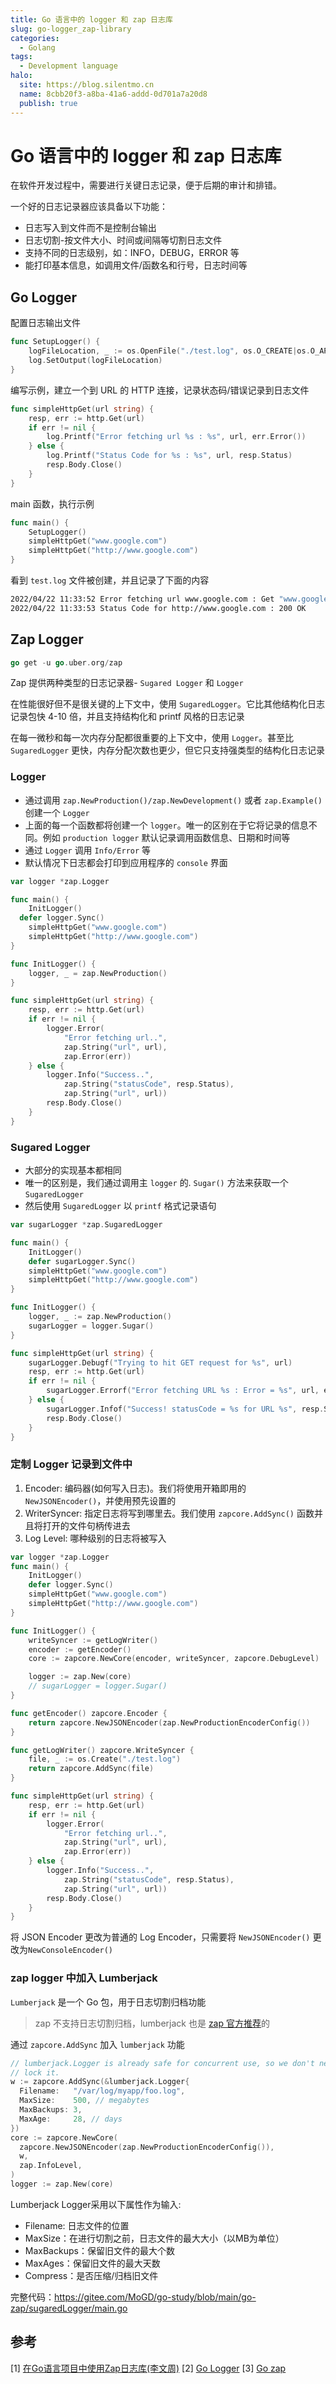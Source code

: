 ```yaml
---
title: Go 语言中的 logger 和 zap 日志库
slug: go-logger_zap-library
categories:
  - Golang
tags:
  - Development language
halo:
  site: https://blog.silentmo.cn
  name: 8cbb20f3-a8ba-41a6-addd-0d701a7a20d8
  publish: true
---
```

# Go 语言中的 logger 和 zap 日志库

在软件开发过程中，需要进行关键日志记录，便于后期的审计和排错。

一个好的日志记录器应该具备以下功能：

- 日志写入到文件而不是控制台输出
- 日志切割-按文件大小、时间或间隔等切割日志文件
- 支持不同的日志级别，如：INFO，DEBUG，ERROR 等
- 能打印基本信息，如调用文件/函数名和行号，日志时间等

## Go Logger

配置日志输出文件

```go
func SetupLogger() {
	logFileLocation, _ := os.OpenFile("./test.log", os.O_CREATE|os.O_APPEND|os.O_RDWR, 0744)
	log.SetOutput(logFileLocation)
}
```

编写示例，建立一个到 URL 的 HTTP 连接，记录状态码/错误记录到日志文件

```go
func simpleHttpGet(url string) {
	resp, err := http.Get(url)
	if err != nil {
		log.Printf("Error fetching url %s : %s", url, err.Error())
	} else {
		log.Printf("Status Code for %s : %s", url, resp.Status)
		resp.Body.Close()
	}
}
```

main 函数，执行示例

```go
func main() {
	SetupLogger()
	simpleHttpGet("www.google.com")
	simpleHttpGet("http://www.google.com")
}
```
看到 `test.log` 文件被创建，并且记录了下面的内容
```bash
2022/04/22 11:33:52 Error fetching url www.google.com : Get "www.google.com": unsupported protocol scheme ""
2022/04/22 11:33:53 Status Code for http://www.google.com : 200 OK
```

## Zap Logger
```go
go get -u go.uber.org/zap
```
Zap 提供两种类型的日志记录器- `Sugared Logger` 和 `Logger`

在性能很好但不是很关键的上下文中，使用 `SugaredLogger`。它比其他结构化日志记录包快 4-10 倍，并且支持结构化和 printf 风格的日志记录

在每一微秒和每一次内存分配都很重要的上下文中，使用 `Logger`。甚至比 `SugaredLogger` 更快，内存分配次数也更少，但它只支持强类型的结构化日志记录

### Logger
- 通过调用 `zap.NewProduction()/zap.NewDevelopment()` 或者 `zap.Example()` 创建一个 `Logger`
- 上面的每一个函数都将创建一个 `logger`。唯一的区别在于它将记录的信息不同。例如 `production logger` 默认记录调用函数信息、日期和时间等
- 通过 `Logger` 调用 `Info/Error` 等
- 默认情况下日志都会打印到应用程序的 `console` 界面
```go
var logger *zap.Logger

func main() {
	InitLogger()
  defer logger.Sync()
	simpleHttpGet("www.google.com")
	simpleHttpGet("http://www.google.com")
}

func InitLogger() {
	logger, _ = zap.NewProduction()
}

func simpleHttpGet(url string) {
	resp, err := http.Get(url)
	if err != nil {
		logger.Error(
			"Error fetching url..",
			zap.String("url", url),
			zap.Error(err))
	} else {
		logger.Info("Success..",
			zap.String("statusCode", resp.Status),
			zap.String("url", url))
		resp.Body.Close()
	}
}
```
### Sugared Logger
- 大部分的实现基本都相同
- 唯一的区别是，我们通过调用主 `logger` 的. `Sugar()` 方法来获取一个 `SugaredLogger`
- 然后使用 `SugaredLogger` 以 `printf` 格式记录语句

```go
var sugarLogger *zap.SugaredLogger

func main() {
	InitLogger()
	defer sugarLogger.Sync()
	simpleHttpGet("www.google.com")
	simpleHttpGet("http://www.google.com")
}

func InitLogger() {
    logger, _ := zap.NewProduction()
	sugarLogger = logger.Sugar()
}

func simpleHttpGet(url string) {
	sugarLogger.Debugf("Trying to hit GET request for %s", url)
	resp, err := http.Get(url)
	if err != nil {
		sugarLogger.Errorf("Error fetching URL %s : Error = %s", url, err)
	} else {
		sugarLogger.Infof("Success! statusCode = %s for URL %s", resp.Status, url)
		resp.Body.Close()
	}
}
```

### 定制 Logger 记录到文件中

1. Encoder: 编码器(如何写入日志)。我们将使用开箱即用的 `NewJSONEncoder()`，并使用预先设置的
2. WriterSyncer: 指定日志将写到哪里去。我们使用 `zapcore.AddSync()` 函数并且将打开的文件句柄传进去
3. Log Level: 哪种级别的日志将被写入

```go
var logger *zap.Logger
func main() {
	InitLogger()
    defer logger.Sync()
	simpleHttpGet("www.google.com")
	simpleHttpGet("http://www.google.com")
}

func InitLogger() {
	writeSyncer := getLogWriter()
	encoder := getEncoder()
	core := zapcore.NewCore(encoder, writeSyncer, zapcore.DebugLevel)

	logger := zap.New(core)
	// sugarLogger = logger.Sugar()
}

func getEncoder() zapcore.Encoder {
	return zapcore.NewJSONEncoder(zap.NewProductionEncoderConfig())
}

func getLogWriter() zapcore.WriteSyncer {
	file, _ := os.Create("./test.log")
	return zapcore.AddSync(file)
}

func simpleHttpGet(url string) {
	resp, err := http.Get(url)
	if err != nil {
		logger.Error(
			"Error fetching url..",
			zap.String("url", url),
			zap.Error(err))
	} else {
		logger.Info("Success..",
			zap.String("statusCode", resp.Status),
			zap.String("url", url))
		resp.Body.Close()
	}
}

```
将 JSON Encoder 更改为普通的 Log Encoder，只需要将 `NewJSONEncoder()` 更改为`NewConsoleEncoder()`

### zap logger 中加入 Lumberjack

`Lumberjack` 是一个 Go 包，用于日志切割归档功能

> zap 不支持日志切割归档，lumberjack 也是 [zap 官方推荐](https://github.com/uber-go/zap/blob/master/FAQ.md#does-zap-support-log-rotation)的

通过 `zapcore.AddSync` 加入 `lumberjack` 功能

```go
// lumberjack.Logger is already safe for concurrent use, so we don't need to
// lock it.
w := zapcore.AddSync(&lumberjack.Logger{
  Filename:   "/var/log/myapp/foo.log",
  MaxSize:    500, // megabytes
  MaxBackups: 3,
  MaxAge:     28, // days
})
core := zapcore.NewCore(
  zapcore.NewJSONEncoder(zap.NewProductionEncoderConfig()),
  w,
  zap.InfoLevel,
)
logger := zap.New(core)
```

Lumberjack Logger采用以下属性作为输入:

- Filename: 日志文件的位置
- MaxSize：在进行切割之前，日志文件的最大大小（以MB为单位）
- MaxBackups：保留旧文件的最大个数
- MaxAges：保留旧文件的最大天数
- Compress：是否压缩/归档旧文件

完整代码：https://gitee.com/MoGD/go-study/blob/main/go-zap/sugaredLogger/main.go

## 参考

[1] [在Go语言项目中使用Zap日志库(李文周)](https://www.liwenzhou.com/posts/Go/zap/)
[2] [Go Logger](https://pkg.go.dev/log)
[3] [Go zap](https://pkg.go.dev/go.uber.org/zap) 
